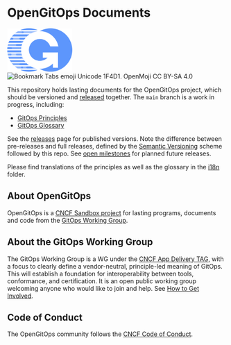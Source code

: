 # OpenGitOps Documents

<!-- markdownlint-disable MD033 -->
<p><img src="https://raw.githubusercontent.com/cncf/artwork/master/projects/opengitops/icon/color/opengitops-icon-color.svg" alt="OpenGitOps logo icon color" width="150" valign="middle">
<img src="https://openmoji.org/data/color/svg/1F4D1.svg" alt="Bookmark Tabs emoji Unicode 1F4D1. OpenMoji CC BY-SA 4.0" width="150" valign="middle"></p>

This repository holds lasting documents for the OpenGitOps project, which should be versioned and [released](https://github.com/open-gitops/documents/releases) together.
The `main` branch is a work in progress, including:

- [GitOps Principles](./PRINCIPLES.md)
- [GitOps Glossary](./GLOSSARY.md)

See the [releases](https://github.com/open-gitops/documents/releases) page for published versions.
Note the difference between pre-releases and full releases, defined by the [Semantic Versioning](https://semver.org/) scheme followed by this repo.
See [open milestones](https://github.com/open-gitops/documents/milestones) for planned future releases.

Please find translations of the principles as well as the glossary in the [i18n](./i18n/) folder.

## About OpenGitOps

OpenGitOps is a [CNCF Sandbox project](https://www.cncf.io/sandbox-projects/) for lasting programs, documents and code from the [GitOps Working Group](https://github.com/cncf/tag-app-delivery/tree/main/gitops-wg).

## About the GitOps Working Group

The GitOps Working Group is a WG under the [CNCF App Delivery TAG](https://github.com/cncf/tag-app-delivery), with a focus to clearly define a vendor-neutral, principle-led meaning of GitOps. This will establish a foundation for interoperability between tools, conformance, and certification.
It is an open public working group welcoming anyone who would like to join and help.
See [How to Get Involved](https://github.com/cncf/tag-app-delivery/tree/main/gitops-wg#community).

## Code of Conduct

The OpenGitOps community follows the [CNCF Code of Conduct](https://github.com/open-gitops/.github/blob/main/CODE_OF_CONDUCT.md).
